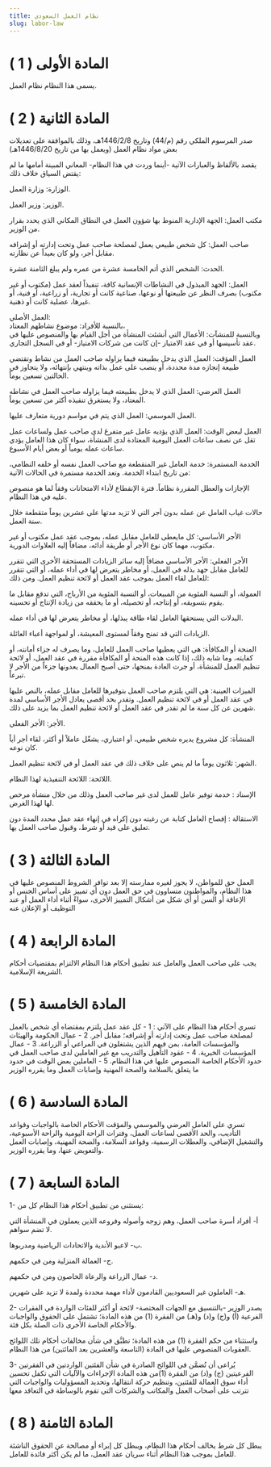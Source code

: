 ```yaml
---
title: نظام العمل السعودي
slug: labor-law
---
```

# المادة الأولى ( 1 )

يسمى هذا النظام نظام العمل. 

# المادة الثانية ( 2 )

صدر المرسوم الملكي رقم (م/44) وتاريخ 1446/2/8هـ، وذلك بالموافقة على تعديلات بعض مواد نظام العمل (ويعمل بها من تاريخ 1446/8/20هـ)

يقصد بالألفاظ والعبارات الآتية -أينما وردت في هذا النظام- المعاني المبينة أمامها ما لم يقتض السياق خلاف ذلك:  

الوزارة: وزارة العمل.  

الوزير: وزير العمل.  

مكتب العمل: الجهة الإدارية المنوط بها شؤون العمل في النطاق المكاني الذي يحدد بقرار من الوزير.  

صاحب العمل: كل شخص طبيعي يعمل لمصلحة صاحب عمل وتحت إدارته أو إشرافه مقابل أجر، ولو كان بعيداً عن نظارته.  

الحدث: الشخص الذي أتم الخامسة عشرة من عمره ولم يبلغ الثامنة عشرة.  

العمل: الجهد المبذول في النشاطات الإنسانية كافة، تنفيذاً لعقد عمل (مكتوب أو غير مكتوب) بصرف النظر عن طبيعتها أو نوعها، صناعية كانت أو تجارية، أو زراعية، أو فنية، أو غيرها، عضلية كانت أو ذهنية.  

العمل الأصلي:   
بالنسبة للأفراد: موضوع نشاطهم المعتاد،   
وبالنسبة للمنشآت: الأعمال التي أنشئت المنشأة من أجل القيام بها والمنصوص عليها في عقد تأسيسها أو في عقد الامتياز -إن كانت من شركات الامتياز- أو في السجل التجاري.  

العمل المؤقت: العمل الذي يدخل بطبيعته فيما يزاوله صاحب العمل من نشاط وتقتضي طبيعة إنجازه مدة محددة، أو ينصب على عمل بذاته وينتهي بإنتهائه، ولا يتجاوز في الحالتين تسعين يوماً.  

العمل العرضي: العمل الذي لا يدخل بطبيعته فيما يزاوله صاحب العمل في نشاطه المعتاد، ولا يستغرق تنفيذه أكثر من تسعين يوماً.  

العمل الموسمي: العمل الذي يتم في مواسم دورية متعارف عليها.  

العمل لبعض الوقت: العمل الذي يؤديه عامل غير متفرغ لدى صاحب عمل ولساعات عمل تقل عن نصف ساعات العمل اليومية المعتادة لدى المنشأة، سواء كان هذا العامل يؤدي ساعات عمله يومياً أو بعض أيام الأسبوع.  

الخدمة المستمرة: خدمة العامل غير المنقطعة مع صاحب العمل نفسه أو خلفه النظامي، من تاريخ ابتداء الخدمة. وتعد الخدمة مستمرة في الحالات الآتية:

الإجازات والعطل المقررة نظاماً.
فترة الإنقطاع لأداء الامتحانات وفقاً لما هو منصوص عليه في هذا النظام.  

حالات غياب العامل عن عمله بدون أجر التي لا تزيد مدتها على عشرين يوماً متقطعة خلال سنة العمل.  

الأجر الأساسي: كل مايعطى للعامل مقابل عمله، بموجب عقد عمل مكتوب أو غير مكتوب، مهما كان نوع الأجر أو طريقة أدائه، مضافاً إليه العلاوات الدورية.  

الأجر الفعلي: الأجر الأساسي مضافاً إليه سائر الزيادات المستحقة الأخرى التي تتقرر للعامل مقابل جهد بذله في العمل، أو مخاطر يتعرض لها في أداء عمله، أو التي تتقرر للعامل لقاء العمل بموجب عقد العمل أو لائحة تنظيم العمل. ومن ذلك:

العمولة، أو النسبة المئوية من المبيعات، أو النسبة المئوية من الأرباح، التي تدفع مقابل ما يقوم بتسويقه، أو إنتاجه، أو تحصيله، أو ما يحققه من زيادة الإنتاج أو تحسينه.  

البدلات التي يستحقها العامل لقاء طاقة يبذلها، أو مخاطر يتعرض لها في أداء عمله.  

الزيادات التي قد تمنح وفقاً لمستوى المعيشة، أو لمواجهة أعباء العائلة.  

المنحة أو المكافأة: هي التي يعطيها صاحب العمل للعامل، وما يصرف له جزاء أمانته، أو كفايته، وما شابه ذلك، إذا كانت هذه المنحة أو المكافأة مقررة في عقد العمل، أو لائحة تنظيم العمل للمنشأة، أو جرت العادة بمنحها، حتى أصبح العمال يعدونها جزءاً من الأجر لا تبرعاً.  

الميزات العينية: هي التي يلتزم صاحب العمل بتوفيرها للعامل مقابل عمله، بالنص عليها في عقد العمل أو في لائحة تنظيم العمل. وتقدر بحد أقصى يعادل الأجر الأساسي لمدة شهرين عن كل سنة ما لم تقدر في عقد العمل أو لائحة تنظيم العمل بما يزيد على ذلك.  

الأجر: الأجر الفعلي.  

المنشأة: كل مشروع يديره شخص طبيعي، أو اعتباري، يشغّل عاملاً أو أكثر، لقاء أجر أياً كان نوعه.  

الشهر: ثلاثون يوماً ما لم ينص على خلاف ذلك في عقد العمل أو في لائحة تنظيم العمل.  

اللائحة: اللائحة التنفيذية لهذا النظام.  

الإسناد : خدمة توفير عامل للعمل لدى غير صاحب العمل وذلك من خلال منشأة مرخص لها لهذا الغرض. 

الاستقالة : إفصاح العامل كتابة عن رغبته دون إكراه في إنهاء عقد عمل محدد المدة دون تعليق على قيد أو شرط، وقبول صاحب العمل بها.


# المادة الثالثة ( 3 )

العمل حق للمواطن، لا يجوز لغيره ممارسته إلا بعد توافر الشروط المنصوص عليها في هذا النظام، والمواطنون متساوون في حق العمل دون أي تمييز على أساس الجنس أو الإعاقة أو السن أو أي شكل من أشكال التمييز الأخرى، سواءً أثناء أداء العمل أو عند التوظيف أو الإعلان عنه

# المادة الرابعة ( 4 )

يجب على صاحب العمل والعامل عند تطبيق أحكام هذا النظام الالتزام بمقتضيات أحكام الشريعة الإسلامية.


# المادة الخامسة ( 5 )

تسري أحكام هذا النظام على الآتي :
1 - كل عقد عمل يلتزم بمقتضاه أي شخص بالعمل لمصلحة صاحب عمل وتحت إدارته أو إشرافه؛ مقابل أجر.
2 - عمال الحكومة والهيئات والمؤسسات العامة، بمن فيهم الذين يشتغلون في المراعي أو الزراعة.
3 - عمال المؤسسات الخيرية.
4 - عقود التأهيل والتدريب مع غير العاملين لدى صاحب العمل في حدود الأحكام الخاصة المنصوص عليها في هذا النظام.
5 - العاملين بعض الوقت في حدود ما يتعلق بالسلامة والصحة المهنية وإصابات العمل وما يقرره الوزير



# المادة السادسة ( 6 )


تسري على العامل العرضي والموسمي والمؤقت الأحكام الخاصة بالواجبات وقواعد التأديب، والحد الأقصى لساعات العمل، وفترات الراحة اليومية والراحة الأسبوعية، والتشغيل الإضافي، والعطلات الرسمية، وقواعد السلامة، والصحة المهنية، وإصابات العمل والتعويض عنها، وما يقرره الوزير.


# المادة السابعة ( 7 )

1- يستثنى من تطبيق أحكام هذا النظام كل من:

أ- أفراد أسرة صاحب العمل، وهم زوجه وأصوله وفروعه الذين يعملون في المنشأة التي لا تضم سواهم.

ب- لاعبو الأندية والاتحادات الرياضية ومدربوها.

ج- العمالة المنزلية ومن في حكمهم.

د- عمال الزراعة والرعاة الخاصون ومن في حكمهم.

هـ- العاملون غير السعوديين القادمون لأداء مهمة محددة ولمدة لا تزيد على شهرين.


2- يصدر الوزير -بالتنسيق مع الجهات المختصة- لائحة أو أكثر للفئات الواردة في الفقرات الفرعية (أ) و(ج) و(د) و(هـ) من الفقرة (1) من هذه المادة؛ تشتمل على الحقوق والواجبات والأحكام الخاصة الأخرى ذات الصلة بكل فئة. 

واستثناء من حكم الفقرة (1) من هذه المادة؛ تطبَّق في شأن مخالفات أحكام تلك اللوائح العقوبات المنصوص عليها في المادة (التاسعة والعشرين بعد المائتين) من هذا النظام.


3- يُراعى أن تُضمَّن في اللوائح الصادرة في شأن الفئتين الواردتين في الفقرتين الفرعيتين (ج) و(د) من الفقرة (1)من هذه المادة الإجراءات والآليات التي تكفل تحسين أداء سوق العمالة للفئتين، وتنظيم حركة انتقالها، وتحديد المسؤوليات والواجبات التي تترتب على أصحاب العمل والمكاتب والشركات التي تقوم بالوساطة في التعاقد معها





# المادة الثامنة ( 8 )

يبطل كل شرط يخالف أحكام هذا النظام، ويبطل كل إبراء أو مصالحة عن الحقوق الناشئة للعامل بموجب هذا النظام أثناء سريان عقد العمل، ما لم يكن أكثر فائدة للعامل.

